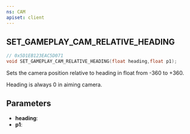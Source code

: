 ```yaml
---
ns: CAM
apiset: client
---
```

## SET_GAMEPLAY_CAM_RELATIVE_HEADING

```c
// 0x5D1EB123EAC5D071
void SET_GAMEPLAY_CAM_RELATIVE_HEADING(float heading,float p1);
```

Sets the camera position relative to heading in float from -360 to +360.

Heading is always 0 in aiming camera.

## Parameters
* **heading**:
* **p1**: